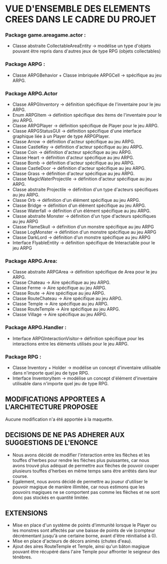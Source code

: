 # **VUE D'ENSEMBLE DES ELEMENTS CREES DANS LE CADRE DU PROJET**

### Package game.areagame.actor :
- Classe abstraite CollectableAreaEntity -> modélise un type d'objets
pouvant être repris dans d'autres jeux de type RPG (objets collectables)

### Package ARPG :
- Classe ARPGBehavior + Classe imbriquée ARPGCell -> spécifique au jeu ARPG.

### Package ARPG.Actor
- Classe ARPGInventory -> définition spécifique de l'inventaire pour le jeu ARPG.
- Enum ARPGItem -> définition spécifique des items de l'inventaire pour le jeu ARPG.
- Classe ARPGPlayer -> définition spécifique de Player pour le jeu ARPG.
- Classe ARPGStatusGUI -> définition spécifique d'une interface graphique liée à un Player de type ARPGPlayer.
- Classe Arrow -> définition d'acteur spécifique au jeu ARPG.
- Classe CastleKey -> définition d'acteur spécifique au jeu ARPG.
- Classe Coin -> définition d'acteur spécifique au jeu ARPG.
- Classe Heart -> définition d'acteur spécifique au jeu ARPG.
- Classe Bomb -> définition d'acteur spécifique au jeu ARPG.
- Classe CastleDoor -> définition d'acteur spécifique au jeu ARPG.
- Classe Grass -> définition d'acteur spécifique au jeu ARPG.
- Classe MagicWaterProjectile -> définition d'acteur spécifique au jeu ARPG.
- Classe abstraite Projectile -> définition d'un type d'acteurs spécifiques au jeu ARPG.
- Classe Orb -> définition d'un élément spécifique au jeu ARPG.
- Classe Bridge -> définition d'un élément spécifique au jeu ARPG.
- Classe Waterfall -> définition d'un élément spécifique au jeu ARPG.
- Classe abstraite Monster -> définition d'un type d'acteurs spécifiques au jeu ARPG
- Classe FlameSkull -> définition d'un monstre spécifique au jeu ARPG
- Classe LogMonster -> définition d'un monstre spécifique au jeu ARPG
- Classe DarkLord -> définition d'un monstre spécifique au jeu ARPG
- Interface FlyableEntity -> définition spécifique de Interactable pour le jeu ARPG

### Package ARPG.Area:
- Classe abstraite ARPGArea -> définition spécifique de Area pour le jeu ARPG.
- Classe Chateau -> Aire spécifique au jeu ARPG.
- Classe Ferme -> Aire spécifique au jeu ARPG.
- Classe Route -> Aire spécifique au jeu ARPG.
- Classe RouteChateau -> Aire spécifique au jeu ARPG.
- Classe Temple -> Aire spécifique au jeu ARPG.
- Classe RouteTemple -> Aire spécifique au jeu ARPG.
- Classe Village -> Aire spécifique au jeu ARPG.

### Package ARPG.Handler :
- Interface ARPGInteractionVisitor-> définition spécifique pour les interactions entre les
éléments utilisés pour le jeu ARPG.

### Package RPG :
- Classe Inventory + Holder -> modélise un concept d'inventaire utilisable dans n'importe quel jeu de type RPG.
- Interface InventoryItem -> modélise un concept d'élément d'inventaire utilisable dans n'importe quel jeu de type RPG.


## **MODIFICATIONS APPORTEES A L'ARCHITECTURE PROPOSEE**
Aucune modification n'a été apportée à la maquette.

## **DECISIONS DE NE PAS ADHERER AUX SUGGESTIONS DE L'ENONCE**
- Nous avons décidé de modifier l'interaction entre les flèches et les touffes d'herbes
pour rendre les flèches plus puissantes, car nous avons trouvé plus adéquat de permettre
aux flèches de pouvoir couper plusieurs touffes d'herbes en même temps sans être arrêtés dans leur course.
- Egalement, nous avons décidé de permettre au joueur d'utiliser le pouvoir magique de manière illimitée,
car nous estimons que les pouvoirs magiques ne se comportent pas comme les flèches et ne sont donc pas stockés en
quantité limitée.

## **EXTENSIONS**
- Mise en place d'un système de points d'immunité lorsque le Player ou les monstres sont affectés par une baisse de
points de vie (compteur décrémentant jusqu'à une certaine borne, avant d'être réinitialisé à 0).
- Mise en place d'acteurs de décors animés (chutes d'eau).
- Ajout des aires RouteTemple et Temple, ainsi qu'un bâton magique pouvant être récupéré dans l'aire Temple pour affronter le seigneur des ténèbres.
